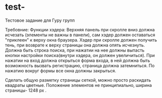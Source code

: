 # test-

Тестовое задание для Гуру групп

Требовние:
Функции хэдера:
Верхняя панель при скролле вниз должна исчезать (элементы не важны в панели), сам хэдер должен оставаться "приклеен" к верху окна браузера. Хэдер при скролле должен получить тень, при возврате к верху страницы она должна опять исчезнуть. Должна быть строка поиска, при нажатии на нее должны выпасть кнопки настройки поиска(внутри хэдера, он должен увеличиться). При нажатии на вход должна открыться форма входа, в ней должна быть возможность вызвать регистрацию, страница должна затемниться. По нажатию вокруг формы все окна должны закрыться.

Сделать общую разметку страницы сеткой, можно просто раскидать квадраты цветные. Положение элементов не принципиально, ширина страницы- 1248 px .
